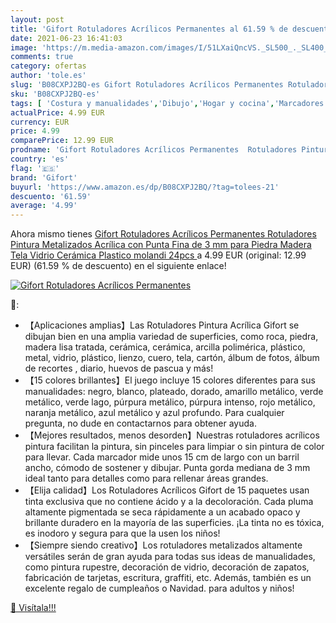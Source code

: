 ```yaml
---
layout: post
title: 'Gifort Rotuladores Acrílicos Permanentes al 61.59 % de descuento'
date: 2021-06-23 16:41:03
image: 'https://m.media-amazon.com/images/I/51LXaiQncVS._SL500_._SL400_.jpg'
comments: true
category: ofertas
author: 'tole.es'
slug: 'B08CXPJ2BQ-es Gifort Rotuladores Acrílicos Permanentes Rotuladores...'
sku: 'B08CXPJ2BQ-es'
tags: [ 'Costura y manualidades','Dibujo','Hogar y cocina','Marcadores','Materiales de dibujo','gifort','rotuladores', ]
actualPrice: 4.99 EUR
currency: EUR
price: 4.99
comparePrice: 12.99 EUR
prodname: 'Gifort Rotuladores Acrílicos Permanentes  Rotuladores Pintura Metalizados Acrílica con Punta Fina de 3 mm para Piedra  Madera  Tela  Vidrio  Cerámica  Plastico  molandi 24pcs '
country: 'es'
flag: '🇪🇸'
brand: 'Gifort'
buyurl: 'https://www.amazon.es/dp/B08CXPJ2BQ/?tag=tolees-21'
descuento: '61.59'
average: '4.99'
---
```


Ahora mismo tienes [Gifort Rotuladores Acrílicos Permanentes  Rotuladores Pintura Metalizados Acrílica con Punta Fina de 3 mm para Piedra  Madera  Tela  Vidrio  Cerámica  Plastico  molandi 24pcs ](https://www.amazon.es/dp/B08CXPJ2BQ/?tag=tolees-21) a 4.99 EUR (original: 12.99 EUR) (61.59 %  de descuento) en el siguiente enlace!

[![Gifort Rotuladores Acrílicos Permanentes](https://m.media-amazon.com/images/I/51LXaiQncVS._SL500_._SL400_.jpg)](https://www.amazon.es/dp/B08CXPJ2BQ/?tag=tolees-21)

🔎:

- 【Aplicaciones amplias】Las Rotuladores Pintura Acrílica Gifort se dibujan bien en una amplia variedad de superficies, como roca, piedra, madera lisa tratada, cerámica, cerámica, arcilla polimérica, plástico, metal, vidrio, plástico, lienzo, cuero, tela, cartón, álbum de fotos, álbum de recortes , diario, huevos de pascua y más!
- 【15 colores brillantes】El juego incluye 15 colores diferentes para sus manualidades: negro, blanco, plateado, dorado, amarillo metálico, verde metálico, verde lago, púrpura metálico, púrpura intenso, rojo metálico, naranja metálico, azul metálico y azul profundo. Para cualquier pregunta, no dude en contactarnos para obtener ayuda.
- 【Mejores resultados, menos desorden】Nuestras rotuladores acrílicos pintura facilitan la pintura, sin pinceles para limpiar o sin pintura de color para llevar. Cada marcador mide unos 15 cm de largo con un barril ancho, cómodo de sostener y dibujar. Punta gorda mediana de 3 mm ideal tanto para detalles como para rellenar áreas grandes.
- 【Elija calidad】Los Rotuladores Acrílicos Gifort de 15 paquetes usan tinta exclusiva que no contiene ácido y a la decoloración. Cada pluma altamente pigmentada se seca rápidamente a un acabado opaco y brillante duradero en la mayoría de las superficies. ¡La tinta no es tóxica, es inodoro y segura para que la usen los niños!
- 【Siempre siendo creativo】Los rotuladores metalizados altamente versátiles serán de gran ayuda para todas sus ideas de manualidades, como pintura rupestre, decoración de vidrio, decoración de zapatos, fabricación de tarjetas, escritura, graffiti, etc. Además, también es un excelente regalo de cumpleaños o Navidad. para adultos y niños!

[🛒 Visítala!!!](https://www.amazon.es/dp/B08CXPJ2BQ/?tag=tolees-21)
